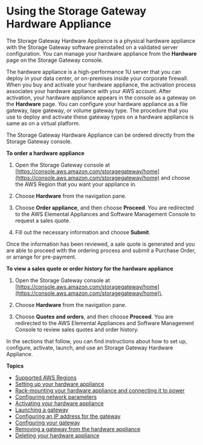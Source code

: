 # Using the Storage Gateway Hardware Appliance<a name="hardware-appliance"></a>

The Storage Gateway Hardware Appliance is a physical hardware appliance with the Storage Gateway software preinstalled on a validated server configuration\. You can manage your hardware appliance from the **Hardware** page on the Storage Gateway console\.

The hardware appliance is a high\-performance 1U server that you can deploy in your data center, or on\-premises inside your corporate firewall\. When you buy and activate your hardware appliance, the activation process associates your hardware appliance with your AWS account\. After activation, your hardware appliance appears in the console as a gateway on the **Hardware** page\. You can configure your hardware appliance as a file gateway, tape gateway, or volume gateway type\. The procedure that you use to deploy and activate these gateway types on a hardware appliance is same as on a virtual platform\.

The Storage Gateway Hardware Appliance can be ordered directly from the Storage Gateway console\.

**To order a hardware appliance**

1. Open the Storage Gateway console at [https://console.aws.amazon.com/storagegateway/home](https://console.aws.amazon.com/storagegateway/home) and choose the AWS Region that you want your appliance in\.

1. Choose **Hardware** from the navigation pane\.

1. Choose **Order appliance**, and then choose **Proceed**\. You are redirected to the AWS Elemental Appliances and Software Management Console to request a sales quote\.

1. Fill out the necessary information and choose **Submit**\.

Once the information has been reviewed, a sale quote is generated and you are able to proceed with the ordering process and submit a Purchase Order, or arrange for pre\-payment\.

**To view a sales quote or order history for the hardware appliance**

1. Open the Storage Gateway console at [https://console.aws.amazon.com/storagegateway/home](https://console.aws.amazon.com/storagegateway/home)\.

1. Choose **Hardware** from the navigation pane\.

1. Choose **Quotes and orders**, and then choose **Proceed**\. You are redirected to the AWS Elemental Appliances and Software Management Console to review sales quotes and order history\.

In the sections that follow, you can find instructions about how to set up, configure, activate, launch, and use an Storage Gateway Hardware Appliance\.

**Topics**
+ [Supported AWS Regions](hwap-regions.md)
+ [Setting up your hardware appliance](appliance-quick-start.md)
+ [Rack\-mounting your hardware appliance and connecting it to power](appliance-rack-mount.md)
+ [Configuring network parameters](appliance-configure-network.md)
+ [Activating your hardware appliance](appliance-activation.md)
+ [Launching a gateway](appliance-launch-gateway.md)
+ [Configuring an IP address for the gateway](appliance-configure-ip.md)
+ [Configuring your gateway](appliance-configure-gateway.md)
+ [Removing a gateway from the hardware appliance](appliance-remove-gateway.md)
+ [Deleting your hardware appliance](delete-appliance.md)